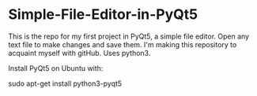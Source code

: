 # Simple-File-Editor-in-PyQt5
This is the repo for my first project in PyQt5, a simple file editor. Open any text file to make changes and save them.
I'm making this repository to acquaint myself with gitHub. Uses python3. 


Install PyQt5 on Ubuntu with:

sudo apt-get install python3-pyqt5
